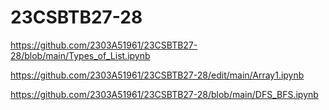 # 23CSBTB27-28
https://github.com/2303A51961/23CSBTB27-28/blob/main/Types_of_List.ipynb

https://github.com/2303A51961/23CSBTB27-28/edit/main/Array1.ipynb

https://github.com/2303A51961/23CSBTB27-28/blob/main/DFS_BFS.ipynb
